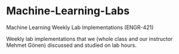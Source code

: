 # Machine-Learning-Labs
Machine Learning Weekly Lab Implementations (ENGR-421)

Weekly lab implementations that we (whole class and our instructor Mehmet Gönen) discussed and studied on lab hours. 
